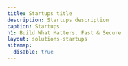 ```yaml
---
title: Startups title
description: Startups description
caption: Startups
h1: Build What Matters. Fast & Secure
layout: solutions-startups
sitemap:
  disable: true
---
```


